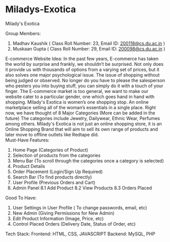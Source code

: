 # Miladys-Exotica
Milady's Exotica

Group Members:
1. Madhav Kaushik  ( Class Roll Number: 23, Email ID: 200118@cs.du.ac.in )
2. Muskaan Gupta   ( Class Roll Number: 29, Email ID: 200098@cs.du.ac.in )

E-commerce Website Idea:
In the past few years, E-commerce has taken the world by surprise and frankly, we shouldn’t be surprised. Not only does it provide us with thousands of options from a varying set of prices, but it also solves one major psychological issue. The issue of shopping without being judged or observed. No longer do you have to please the salesperson who pesters you into buying stuff, you can simply do it with a touch of your finger.
The E-commerce market is too general, we want to make our website cater to a particular gender, one which goes hand in hand with shopping. 
Milady's Exotica is women’s one shopping stop. An online marketplace selling all of the woman’s essentials in a single place. 
Right now, we have thought of 8 Major Categories (More can be added in the future) 
The categories include Jewelry, Dailywear, Ethnic Wear, Perfumes among others. 
Milady's Exotica is not just an online shopping store, it is an Online Shopping Brand that will aim to sell its own range of products and later move to offline outlets like Redtape did.  
Must-Have Features: 
1.	Home Page (Categories of Product) 
2.	Selection of products from the categories
3.	Menu Bar (To scroll through the categories once a category is selected) 
4.	Product Details 
5.	Order Placement (Login/Sign Up Required)
6.	Search Bar (To find products directly)
7.	User Profile (Previous Orders and Cart)
8.	Admin Panel
8.1 Add Product
8.2 View Products 
8.3 Orders Placed

Good To Have:
1.	User Settings in User Profile ( To change passwords, email, etc) 
2.	New Admin (Giving Permissions for New Admin)
3.	Edit Product Information (Image, Price, etc)
4.	Control Placed Orders (Delivery Date, Status of Order, etc) 

Tech Stack:
Frontend: HTML, CSS, JAVASCRIPT
Backend: MySQL, PHP

